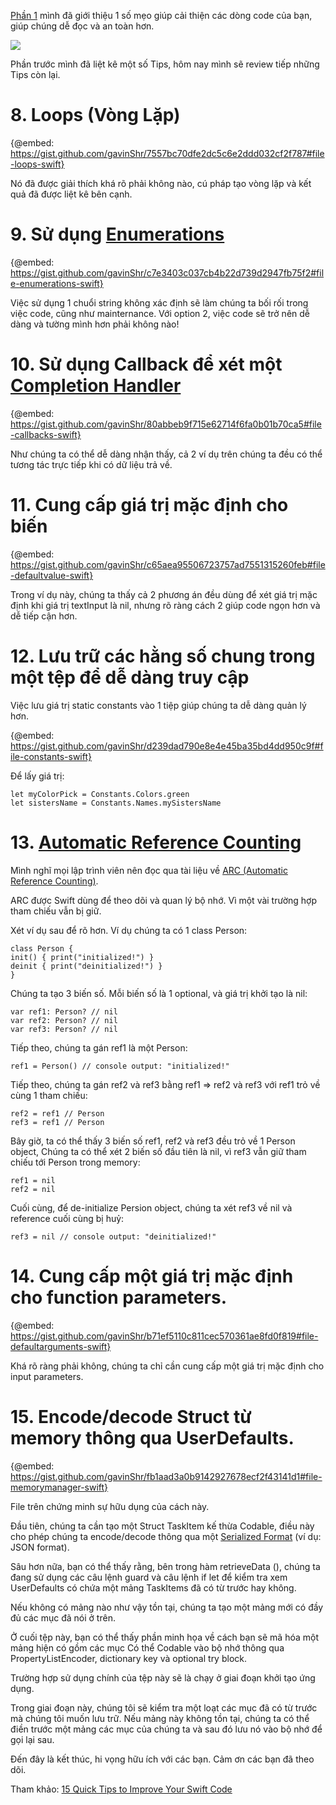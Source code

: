 [Phần 1](https://viblo.asia/p/mot-so-meo-giup-cai-thien-code-cua-ban-swift-QpmlerwN5rd) mình đã giới thiệu 1 số mẹo giúp cải thiện các dòng code của bạn, giúp chúng dễ đọc và an toàn hơn.

![](https://images.viblo.asia/099f792e-8cbb-4fe5-9812-1fff7abb5590.jpeg)

Phần trước mình đã liệt kê một số Tips, hôm nay mình sẽ review tiếp những Tips còn lại.

# 8. Loops (Vòng Lặp)
{@embed: https://gist.github.com/gavinShr/7557bc70dfe2dc5c6e2ddd032cf2f787#file-loops-swift}

Nó đã được giải thích khá rõ phải không nào, cú pháp tạo vòng lặp và kết quả đã được liệt kê bên cạnh.
# 9. Sử dụng [Enumerations](https://docs.swift.org/swift-book/LanguageGuide/Enumerations.html)
{@embed: https://gist.github.com/gavinShr/c7e3403c037cb4b22d739d2947fb75f2#file-enumerations-swift}

Việc sử dụng 1 chuổi string không xác định sẽ làm chúng ta bối rối trong việc code, cũng như mainternance. Với option 2, việc code sẽ trở nên dễ dàng và tường mình hơn phải không nào!

# 10. Sử dụng Callback để xét một [Completion Handler](https://medium.com/good-morning-swift/completion-handler-swift-199a5a08d8e6)
{@embed: https://gist.github.com/gavinShr/80abbeb9f715e62714f6fa0b01b70ca5#file-callbacks-swift}

Như chúng ta có thể dễ dàng nhận thấy, cả 2 ví dụ trên chúng ta đều có thể tương tác trực tiếp khi có dữ liệu trả về.

# 11. Cung cấp giá trị mặc định cho biến
{@embed: https://gist.github.com/gavinShr/c65aea95506723757ad7551315260feb#file-defaultvalue-swift}

Trong ví dụ này, chúng ta thấy cả 2 phương án đều dùng để xét giá trị mặc định khi giá trị textInput là nil, nhưng rõ ràng cách 2 giúp code ngọn hơn và dễ tiếp cận hơn.
# 12. Lưu trữ các hằng số chung trong một tệp để dễ dàng truy cập
Việc lưu giá trị static constants vào 1 tiệp giúp chúng ta dễ dàng quản lý hơn.

{@embed: https://gist.github.com/gavinShr/d239dad790e8e4e45ba35bd4dd950c9f#file-constants-swift}

Để lấy giá trị:
```
let myColorPick = Constants.Colors.green
let sistersName = Constants.Names.mySistersName
```

# 13. [Automatic Reference Counting](https://docs.swift.org/swift-book/LanguageGuide/AutomaticReferenceCounting.html)
Mình nghĩ mọi lập trình viên nên đọc qua tài liệu về [ARC (Automatic Reference Counting)](https://docs.swift.org/swift-book/LanguageGuide/AutomaticReferenceCounting.htm).

ARC được Swift dùng để theo dõi và quan lý bộ nhớ. Vì một vài trường hợp tham chiếu vẫn bị giữ.

Xét ví dụ sau để rõ hơn. Ví dụ chúng ta có 1 class Person:

```
class Person {
init() { print("initialized!") }
deinit { print("deinitialized!") }
}
```

Chúng ta tạo 3 biến số. Mỗi biến số là 1 optional, và giá trị khởi tạo là nil:

```
var ref1: Person? // nil
var ref2: Person? // nil
var ref3: Person? // nil
```

Tiếp theo, chúng ta gán ref1 là một Person:

```
ref1 = Person() // console output: "initialized!"
```

Tiếp theo, chúng ta gán ref2 và ref3 bằng ref1 => ref2 và ref3 với ref1 trỏ về cùng 1 tham chiếu: 

```
ref2 = ref1 // Person
ref3 = ref1 // Person
```

Bây giờ, ta có thể thấy 3 biến số ref1, ref2 và ref3 đều trỏ về 1 Person object, Chúng ta có thể xét 2 biến số đầu tiên là nil, vì ref3 vẫn giữ tham chiếu tới Person trong memory:

```
ref1 = nil
ref2 = nil
```

Cuối cùng, để de-initialize Persion object, chúng ta xét ref3 về nil và reference cuối cùng bị huỷ:

```
ref3 = nil // console output: "deinitialized!"
```

# 14. Cung cấp một giá trị mặc định cho function parameters.
{@embed: https://gist.github.com/gavinShr/b71ef5110c811cec570361ae8fd0f819#file-defaultarguments-swift}

Khá rõ ràng phải không, chúng ta chỉ cần cung cấp một giá trị mặc định cho input parameters.
# 15. Encode/decode Struct từ memory thông qua UserDefaults.
{@embed: https://gist.github.com/gavinShr/fb1aad3a0b9142927678ecf2f43141d1#file-memorymanager-swift}

File trên chứng minh sự hữu dụng của cách này.

Đầu tiên, chúng ta cần tạo một Struct TaskItem kế thừa Codable, điều này cho phép chúng ta encode/decode thông qua một [Serialized Format](https://medium.com/nsistanbul/data-serialization-formats-available-in-swift-d0dc2971dbda) (ví dụ: JSON format).

Sâu hơn nữa, bạn có thể thấy rằng, bên trong hàm retrieveData (), chúng ta đang sử dụng các câu lệnh guard và câu lệnh if let để kiểm tra xem UserDefaults có chứa một mảng TaskItems đã có từ trước hay không.

Nếu không có mảng nào như vậy tồn tại, chúng ta tạo một mảng mới có đầy đủ các mục đã nói ở trên.

Ở cuối tệp này, bạn có thể thấy phần minh họa về cách bạn sẽ mã hóa một mảng hiện có gồm các mục Có thể Codable vào bộ nhớ thông qua PropertyListEncoder, dictionary key và optional try block.

Trường hợp sử dụng chính của tệp này sẽ là chạy ở giai đoạn khởi tạo ứng dụng.

Trong giai đoạn này, chúng tôi sẽ kiểm tra một loạt các mục đã có từ trước mà chúng tôi muốn lưu trữ. Nếu mảng này không tồn tại, chúng ta có thể điền trước một mảng các mục của chúng ta và sau đó lưu nó vào bộ nhớ để gọi lại sau.

Đến đây là kết thúc, hi vọng hữu ích với các bạn. Cảm ơn các bạn đã theo dõi.

Tham khảo: [15 Quick Tips to Improve Your Swift Code](https://medium.com/better-programming/15-quick-tips-to-improve-your-swift-code-ed390c99afcd)